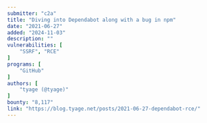 ```yaml
---
submitter: "c2a"
title: "Diving into Dependabot along with a bug in npm"
date: "2021-06-27"
added: "2024-11-03"
description: ""
vulnerabilities: [
    "SSRF", "RCE"
]
programs: [
    "GitHub"
]
authors: [
    "tyage (@tyage)"
]
bounty: "8,117"
link: "https://blog.tyage.net/posts/2021-06-27-dependabot-rce/"
---
```




